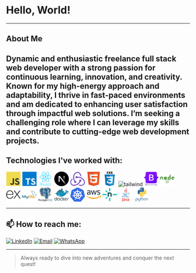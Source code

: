 # Hello, World! 

---

## About Me

 

Dynamic and enthusiastic freelance full stack web developer with a strong passion for continuous learning, innovation, and creativity. Known for my high-energy approach and adaptability, I thrive in fast-paced environments and am dedicated to enhancing user satisfaction through impactful web solutions. I’m seeking a challenging role where I can leverage my skills and contribute to cutting-edge web development projects.
---

## Technologies I've worked with:
<p align= left>
  
<p>
    <img src="https://raw.githubusercontent.com/devicons/devicon/master/icons/javascript/javascript-original.svg" alt="javascript" width="40" height="40" />
    <img src="https://raw.githubusercontent.com/devicons/devicon/master/icons/typescript/typescript-original.svg" alt="typescript" width="40" height="40" />
    <img src="https://raw.githubusercontent.com/devicons/devicon/master/icons/react/react-original-wordmark.svg" alt="react" width="40" height="40" />
    <img src="https://raw.githubusercontent.com/devicons/devicon/master/icons/nextjs/nextjs-original.svg" alt="nextjs" width="40" height="40" />
    <img src="https://raw.githubusercontent.com/devicons/devicon/master/icons/redux/redux-original.svg" alt="redux" width="40" height="40" />
    <img src="https://raw.githubusercontent.com/devicons/devicon/master/icons/html5/html5-original.svg" alt="html" width="40" height="40" />
    <img src="https://raw.githubusercontent.com/devicons/devicon/master/icons/css3/css3-original-wordmark.svg" alt="css" width="40" height="40" />
    <img src="https://upload.wikimedia.org/wikipedia/commons/d/d5/Tailwind_CSS_Logo.svg" alt="tailwind" width="40" height="40" />
    <img src="https://raw.githubusercontent.com/devicons/devicon/master/icons/bootstrap/bootstrap-original-wordmark.svg" alt="bootstrap" width="40" height="40" />
    <img src="https://raw.githubusercontent.com/devicons/devicon/master/icons/nodejs/nodejs-plain-wordmark.svg" alt="nodejs" width="40" height="40" />
<img src="https://raw.githubusercontent.com/devicons/devicon/master/icons/express/express-original.svg" alt="expressjs" width="40" height="40" />
    <img src="https://raw.githubusercontent.com/devicons/devicon/master/icons/mysql/mysql-original-wordmark.svg" alt="mysql" width="40" height="40" />
    <img src="https://raw.githubusercontent.com/devicons/devicon/master/icons/postgresql/postgresql-original-wordmark.svg" alt="postgresql" width="40" height="40" />
    <img src="https://raw.githubusercontent.com/devicons/devicon/master/icons/docker/docker-original-wordmark.svg" alt="docker" width="40" height="40" />
    <img src="https://raw.githubusercontent.com/devicons/devicon/master/icons/kubernetes/kubernetes-plain.svg" alt="kubernetes" width="40" height="40" />
    <img src="https://raw.githubusercontent.com/devicons/devicon/master/icons/amazonwebservices/amazonwebservices-original-wordmark.svg" alt="aws" width="40" height="40" />
    <img src="https://raw.githubusercontent.com/devicons/devicon/master/icons/netlify/netlify-original.svg" alt="netlify" width="40" height="40" />
    <img src="https://raw.githubusercontent.com/devicons/devicon/master/icons/java/java-original-wordmark.svg" alt="java" width="40" height="40" />
    <img src="https://raw.githubusercontent.com/devicons/devicon/master/icons/python/python-original-wordmark.svg" alt="python" width="40" height="40" />
</p>




---

## 📫 How to reach me:

[![LinkedIn](https://img.shields.io/badge/LinkedIn-0A66C2?style=for-the-badge&logo=linkedin&logoColor=white)](https://linkedin.com/in/andreferreiradepinho)
[![Email](https://img.shields.io/badge/Email-D14836?style=for-the-badge&logo=gmail&logoColor=white)](mailto:andrefpinho00@gmail.com)
[![WhatsApp](https://img.shields.io/badge/WhatsApp-25D366?style=for-the-badge&logo=whatsapp&logoColor=white)](https://wa.me/351925233078)

---

> Always ready to dive into new adventures and conquer the next quest!
